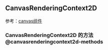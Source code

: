 ## CanvasRenderingContext2D

<!-- CUSTOMTYPEJSON.CanvasRenderingContext2D.description -->

参考：[canvas组件](../component/canvas.md)

<!-- CUSTOMTYPEJSON.CanvasRenderingContext2D.extends -->

<!-- CUSTOMTYPEJSON.CanvasRenderingContext2D.param -->



<!-- CUSTOMTYPEJSON.CanvasRenderingContext2D.compatibility -->

<!-- CUSTOMTYPEJSON.CanvasRenderingContext2D.example -->

### CanvasRenderingContext2D 的方法 @canvasrenderingcontext2d-methods
<!-- CUSTOMTYPEJSON.CanvasRenderingContext2D.methods.arc.name -->

<!-- CUSTOMTYPEJSON.CanvasRenderingContext2D.methods.arc.description -->

<!-- CUSTOMTYPEJSON.CanvasRenderingContext2D.methods.arc.compatibility -->

<!-- CUSTOMTYPEJSON.CanvasRenderingContext2D.methods.arc.param -->

<!-- CUSTOMTYPEJSON.CanvasRenderingContext2D.methods.arc.returnValue -->

<!-- CUSTOMTYPEJSON.CanvasRenderingContext2D.methods.arc.tutorial -->

<!-- CUSTOMTYPEJSON.CanvasRenderingContext2D.methods.arcTo.name -->

<!-- CUSTOMTYPEJSON.CanvasRenderingContext2D.methods.arcTo.description -->

<!-- CUSTOMTYPEJSON.CanvasRenderingContext2D.methods.arcTo.compatibility -->

<!-- CUSTOMTYPEJSON.CanvasRenderingContext2D.methods.arcTo.param -->

<!-- CUSTOMTYPEJSON.CanvasRenderingContext2D.methods.arcTo.returnValue -->

<!-- CUSTOMTYPEJSON.CanvasRenderingContext2D.methods.arcTo.tutorial -->

<!-- CUSTOMTYPEJSON.CanvasRenderingContext2D.methods.beginPath.name -->

<!-- CUSTOMTYPEJSON.CanvasRenderingContext2D.methods.beginPath.description -->

<!-- CUSTOMTYPEJSON.CanvasRenderingContext2D.methods.beginPath.compatibility -->

<!-- CUSTOMTYPEJSON.CanvasRenderingContext2D.methods.beginPath.param -->

<!-- CUSTOMTYPEJSON.CanvasRenderingContext2D.methods.beginPath.returnValue -->

<!-- CUSTOMTYPEJSON.CanvasRenderingContext2D.methods.beginPath.tutorial -->

<!-- CUSTOMTYPEJSON.CanvasRenderingContext2D.methods.bezierCurveTo.name -->

<!-- CUSTOMTYPEJSON.CanvasRenderingContext2D.methods.bezierCurveTo.description -->

<!-- CUSTOMTYPEJSON.CanvasRenderingContext2D.methods.bezierCurveTo.compatibility -->

<!-- CUSTOMTYPEJSON.CanvasRenderingContext2D.methods.bezierCurveTo.param -->

<!-- CUSTOMTYPEJSON.CanvasRenderingContext2D.methods.bezierCurveTo.returnValue -->

<!-- CUSTOMTYPEJSON.CanvasRenderingContext2D.methods.bezierCurveTo.tutorial -->

<!-- CUSTOMTYPEJSON.CanvasRenderingContext2D.methods.clearRect.name -->

<!-- CUSTOMTYPEJSON.CanvasRenderingContext2D.methods.clearRect.description -->

<!-- CUSTOMTYPEJSON.CanvasRenderingContext2D.methods.clearRect.compatibility -->

<!-- CUSTOMTYPEJSON.CanvasRenderingContext2D.methods.clearRect.param -->

<!-- CUSTOMTYPEJSON.CanvasRenderingContext2D.methods.clearRect.returnValue -->

<!-- CUSTOMTYPEJSON.CanvasRenderingContext2D.methods.clearRect.tutorial -->

<!-- CUSTOMTYPEJSON.CanvasRenderingContext2D.methods.clip.name -->

<!-- CUSTOMTYPEJSON.CanvasRenderingContext2D.methods.clip.description -->

<!-- CUSTOMTYPEJSON.CanvasRenderingContext2D.methods.clip.compatibility -->

<!-- CUSTOMTYPEJSON.CanvasRenderingContext2D.methods.clip.param -->

<!-- CUSTOMTYPEJSON.CanvasRenderingContext2D.methods.clip.returnValue -->

<!-- CUSTOMTYPEJSON.CanvasRenderingContext2D.methods.clip.tutorial -->

<!-- CUSTOMTYPEJSON.CanvasRenderingContext2D.methods.closePath.name -->

<!-- CUSTOMTYPEJSON.CanvasRenderingContext2D.methods.closePath.description -->

<!-- CUSTOMTYPEJSON.CanvasRenderingContext2D.methods.closePath.compatibility -->

<!-- CUSTOMTYPEJSON.CanvasRenderingContext2D.methods.closePath.param -->

<!-- CUSTOMTYPEJSON.CanvasRenderingContext2D.methods.closePath.returnValue -->

<!-- CUSTOMTYPEJSON.CanvasRenderingContext2D.methods.closePath.tutorial -->

<!-- CUSTOMTYPEJSON.CanvasRenderingContext2D.methods.createImageData.name -->

<!-- CUSTOMTYPEJSON.CanvasRenderingContext2D.methods.createImageData.description -->

<!-- CUSTOMTYPEJSON.CanvasRenderingContext2D.methods.createImageData.compatibility -->

<!-- CUSTOMTYPEJSON.CanvasRenderingContext2D.methods.createImageData.param -->

<!-- CUSTOMTYPEJSON.CanvasRenderingContext2D.methods.createImageData.returnValue -->

<!-- CUSTOMTYPEJSON.CanvasRenderingContext2D.methods.createImageData.tutorial -->

<!-- CUSTOMTYPEJSON.CanvasRenderingContext2D.methods.createPattern.name -->

<!-- CUSTOMTYPEJSON.CanvasRenderingContext2D.methods.createPattern.description -->

<!-- CUSTOMTYPEJSON.CanvasRenderingContext2D.methods.createPattern.compatibility -->

<!-- CUSTOMTYPEJSON.CanvasRenderingContext2D.methods.createPattern.param -->

<!-- CUSTOMTYPEJSON.CanvasRenderingContext2D.methods.createPattern.returnValue -->

<!-- CUSTOMTYPEJSON.CanvasRenderingContext2D.methods.createPattern.tutorial -->

<!-- CUSTOMTYPEJSON.CanvasRenderingContext2D.methods.createLinearGradient.name -->

<!-- CUSTOMTYPEJSON.CanvasRenderingContext2D.methods.createLinearGradient.description -->

<!-- CUSTOMTYPEJSON.CanvasRenderingContext2D.methods.createLinearGradient.compatibility -->

<!-- CUSTOMTYPEJSON.CanvasRenderingContext2D.methods.createLinearGradient.param -->

<!-- CUSTOMTYPEJSON.CanvasRenderingContext2D.methods.createLinearGradient.returnValue -->

<!-- CUSTOMTYPEJSON.CanvasRenderingContext2D.methods.createLinearGradient.tutorial -->

<!-- CUSTOMTYPEJSON.CanvasRenderingContext2D.methods.createRadialGradient.name -->

<!-- CUSTOMTYPEJSON.CanvasRenderingContext2D.methods.createRadialGradient.description -->

<!-- CUSTOMTYPEJSON.CanvasRenderingContext2D.methods.createRadialGradient.compatibility -->

<!-- CUSTOMTYPEJSON.CanvasRenderingContext2D.methods.createRadialGradient.param -->

<!-- CUSTOMTYPEJSON.CanvasRenderingContext2D.methods.createRadialGradient.returnValue -->

<!-- CUSTOMTYPEJSON.CanvasRenderingContext2D.methods.createRadialGradient.tutorial -->

<!-- CUSTOMTYPEJSON.CanvasRenderingContext2D.methods.draw.name -->

<!-- CUSTOMTYPEJSON.CanvasRenderingContext2D.methods.draw.description -->

<!-- CUSTOMTYPEJSON.CanvasRenderingContext2D.methods.draw.compatibility -->

<!-- CUSTOMTYPEJSON.CanvasRenderingContext2D.methods.draw.param -->

<!-- CUSTOMTYPEJSON.CanvasRenderingContext2D.methods.draw.returnValue -->

<!-- CUSTOMTYPEJSON.CanvasRenderingContext2D.methods.draw.tutorial -->

<!-- CUSTOMTYPEJSON.CanvasRenderingContext2D.methods.drawImage.name -->

<!-- CUSTOMTYPEJSON.CanvasRenderingContext2D.methods.drawImage.description -->

<!-- CUSTOMTYPEJSON.CanvasRenderingContext2D.methods.drawImage.compatibility -->

<!-- CUSTOMTYPEJSON.CanvasRenderingContext2D.methods.drawImage.param -->

<!-- CUSTOMTYPEJSON.CanvasRenderingContext2D.methods.drawImage.returnValue -->

<!-- CUSTOMTYPEJSON.CanvasRenderingContext2D.methods.drawImage.tutorial -->

<!-- CUSTOMTYPEJSON.CanvasRenderingContext2D.methods.ellipse.name -->

<!-- CUSTOMTYPEJSON.CanvasRenderingContext2D.methods.ellipse.description -->

<!-- CUSTOMTYPEJSON.CanvasRenderingContext2D.methods.ellipse.compatibility -->

<!-- CUSTOMTYPEJSON.CanvasRenderingContext2D.methods.ellipse.param -->

<!-- CUSTOMTYPEJSON.CanvasRenderingContext2D.methods.ellipse.returnValue -->

<!-- CUSTOMTYPEJSON.CanvasRenderingContext2D.methods.ellipse.tutorial -->

<!-- CUSTOMTYPEJSON.CanvasRenderingContext2D.methods.fill.name -->

<!-- CUSTOMTYPEJSON.CanvasRenderingContext2D.methods.fill.description -->

<!-- CUSTOMTYPEJSON.CanvasRenderingContext2D.methods.fill.compatibility -->

<!-- CUSTOMTYPEJSON.CanvasRenderingContext2D.methods.fill.param -->

<!-- CUSTOMTYPEJSON.CanvasRenderingContext2D.methods.fill.returnValue -->

<!-- CUSTOMTYPEJSON.CanvasRenderingContext2D.methods.fill.tutorial -->

<!-- CUSTOMTYPEJSON.CanvasRenderingContext2D.methods.fillRect.name -->

<!-- CUSTOMTYPEJSON.CanvasRenderingContext2D.methods.fillRect.description -->

<!-- CUSTOMTYPEJSON.CanvasRenderingContext2D.methods.fillRect.compatibility -->

<!-- CUSTOMTYPEJSON.CanvasRenderingContext2D.methods.fillRect.param -->

<!-- CUSTOMTYPEJSON.CanvasRenderingContext2D.methods.fillRect.returnValue -->

<!-- CUSTOMTYPEJSON.CanvasRenderingContext2D.methods.fillRect.tutorial -->

<!-- CUSTOMTYPEJSON.CanvasRenderingContext2D.methods.fillText.name -->

<!-- CUSTOMTYPEJSON.CanvasRenderingContext2D.methods.fillText.description -->

<!-- CUSTOMTYPEJSON.CanvasRenderingContext2D.methods.fillText.compatibility -->

<!-- CUSTOMTYPEJSON.CanvasRenderingContext2D.methods.fillText.param -->

<!-- CUSTOMTYPEJSON.CanvasRenderingContext2D.methods.fillText.returnValue -->

<!-- CUSTOMTYPEJSON.CanvasRenderingContext2D.methods.fillText.tutorial -->

<!-- CUSTOMTYPEJSON.CanvasRenderingContext2D.methods.getImageData.name -->

<!-- CUSTOMTYPEJSON.CanvasRenderingContext2D.methods.getImageData.description -->

<!-- CUSTOMTYPEJSON.CanvasRenderingContext2D.methods.getImageData.compatibility -->

<!-- CUSTOMTYPEJSON.CanvasRenderingContext2D.methods.getImageData.param -->

<!-- CUSTOMTYPEJSON.CanvasRenderingContext2D.methods.getImageData.returnValue -->

<!-- CUSTOMTYPEJSON.CanvasRenderingContext2D.methods.getImageData.tutorial -->

<!-- CUSTOMTYPEJSON.CanvasRenderingContext2D.methods.isContextLost.name -->

<!-- CUSTOMTYPEJSON.CanvasRenderingContext2D.methods.isContextLost.description -->

<!-- CUSTOMTYPEJSON.CanvasRenderingContext2D.methods.isContextLost.compatibility -->

<!-- CUSTOMTYPEJSON.CanvasRenderingContext2D.methods.isContextLost.param -->

<!-- CUSTOMTYPEJSON.CanvasRenderingContext2D.methods.isContextLost.returnValue -->

<!-- CUSTOMTYPEJSON.CanvasRenderingContext2D.methods.isContextLost.tutorial -->

<!-- CUSTOMTYPEJSON.CanvasRenderingContext2D.methods.isPointInPath.name -->

<!-- CUSTOMTYPEJSON.CanvasRenderingContext2D.methods.isPointInPath.description -->

<!-- CUSTOMTYPEJSON.CanvasRenderingContext2D.methods.isPointInPath.compatibility -->

<!-- CUSTOMTYPEJSON.CanvasRenderingContext2D.methods.isPointInPath.param -->

<!-- CUSTOMTYPEJSON.CanvasRenderingContext2D.methods.isPointInPath.returnValue -->

<!-- CUSTOMTYPEJSON.CanvasRenderingContext2D.methods.isPointInPath.tutorial -->

<!-- CUSTOMTYPEJSON.CanvasRenderingContext2D.methods.isPointInStroke.name -->

<!-- CUSTOMTYPEJSON.CanvasRenderingContext2D.methods.isPointInStroke.description -->

<!-- CUSTOMTYPEJSON.CanvasRenderingContext2D.methods.isPointInStroke.compatibility -->

<!-- CUSTOMTYPEJSON.CanvasRenderingContext2D.methods.isPointInStroke.param -->

<!-- CUSTOMTYPEJSON.CanvasRenderingContext2D.methods.isPointInStroke.returnValue -->

<!-- CUSTOMTYPEJSON.CanvasRenderingContext2D.methods.isPointInStroke.tutorial -->

<!-- CUSTOMTYPEJSON.CanvasRenderingContext2D.methods.getLineDash.name -->

<!-- CUSTOMTYPEJSON.CanvasRenderingContext2D.methods.getLineDash.description -->

<!-- CUSTOMTYPEJSON.CanvasRenderingContext2D.methods.getLineDash.compatibility -->

<!-- CUSTOMTYPEJSON.CanvasRenderingContext2D.methods.getLineDash.param -->

<!-- CUSTOMTYPEJSON.CanvasRenderingContext2D.methods.getLineDash.returnValue -->

<!-- CUSTOMTYPEJSON.CanvasRenderingContext2D.methods.getLineDash.tutorial -->

<!-- CUSTOMTYPEJSON.CanvasRenderingContext2D.methods.lineTo.name -->

<!-- CUSTOMTYPEJSON.CanvasRenderingContext2D.methods.lineTo.description -->

<!-- CUSTOMTYPEJSON.CanvasRenderingContext2D.methods.lineTo.compatibility -->

<!-- CUSTOMTYPEJSON.CanvasRenderingContext2D.methods.lineTo.param -->

<!-- CUSTOMTYPEJSON.CanvasRenderingContext2D.methods.lineTo.returnValue -->

<!-- CUSTOMTYPEJSON.CanvasRenderingContext2D.methods.lineTo.tutorial -->

<!-- CUSTOMTYPEJSON.CanvasRenderingContext2D.methods.measureText.name -->

<!-- CUSTOMTYPEJSON.CanvasRenderingContext2D.methods.measureText.description -->

<!-- CUSTOMTYPEJSON.CanvasRenderingContext2D.methods.measureText.compatibility -->

<!-- CUSTOMTYPEJSON.CanvasRenderingContext2D.methods.measureText.param -->

<!-- CUSTOMTYPEJSON.CanvasRenderingContext2D.methods.measureText.returnValue -->

<!-- CUSTOMTYPEJSON.CanvasRenderingContext2D.methods.measureText.tutorial -->

<!-- CUSTOMTYPEJSON.CanvasRenderingContext2D.methods.moveTo.name -->

<!-- CUSTOMTYPEJSON.CanvasRenderingContext2D.methods.moveTo.description -->

<!-- CUSTOMTYPEJSON.CanvasRenderingContext2D.methods.moveTo.compatibility -->

<!-- CUSTOMTYPEJSON.CanvasRenderingContext2D.methods.moveTo.param -->

<!-- CUSTOMTYPEJSON.CanvasRenderingContext2D.methods.moveTo.returnValue -->

<!-- CUSTOMTYPEJSON.CanvasRenderingContext2D.methods.moveTo.tutorial -->

<!-- CUSTOMTYPEJSON.CanvasRenderingContext2D.methods.putImageData.name -->

<!-- CUSTOMTYPEJSON.CanvasRenderingContext2D.methods.putImageData.description -->

<!-- CUSTOMTYPEJSON.CanvasRenderingContext2D.methods.putImageData.compatibility -->

<!-- CUSTOMTYPEJSON.CanvasRenderingContext2D.methods.putImageData.param -->

<!-- CUSTOMTYPEJSON.CanvasRenderingContext2D.methods.putImageData.returnValue -->

<!-- CUSTOMTYPEJSON.CanvasRenderingContext2D.methods.putImageData.tutorial -->

<!-- CUSTOMTYPEJSON.CanvasRenderingContext2D.methods.quadraticCurveTo.name -->

<!-- CUSTOMTYPEJSON.CanvasRenderingContext2D.methods.quadraticCurveTo.description -->

<!-- CUSTOMTYPEJSON.CanvasRenderingContext2D.methods.quadraticCurveTo.compatibility -->

<!-- CUSTOMTYPEJSON.CanvasRenderingContext2D.methods.quadraticCurveTo.param -->

<!-- CUSTOMTYPEJSON.CanvasRenderingContext2D.methods.quadraticCurveTo.returnValue -->

<!-- CUSTOMTYPEJSON.CanvasRenderingContext2D.methods.quadraticCurveTo.tutorial -->

<!-- CUSTOMTYPEJSON.CanvasRenderingContext2D.methods.rect.name -->

<!-- CUSTOMTYPEJSON.CanvasRenderingContext2D.methods.rect.description -->

<!-- CUSTOMTYPEJSON.CanvasRenderingContext2D.methods.rect.compatibility -->

<!-- CUSTOMTYPEJSON.CanvasRenderingContext2D.methods.rect.param -->

<!-- CUSTOMTYPEJSON.CanvasRenderingContext2D.methods.rect.returnValue -->

<!-- CUSTOMTYPEJSON.CanvasRenderingContext2D.methods.rect.tutorial -->

<!-- CUSTOMTYPEJSON.CanvasRenderingContext2D.methods.resetTransform.name -->

<!-- CUSTOMTYPEJSON.CanvasRenderingContext2D.methods.resetTransform.description -->

<!-- CUSTOMTYPEJSON.CanvasRenderingContext2D.methods.resetTransform.compatibility -->

<!-- CUSTOMTYPEJSON.CanvasRenderingContext2D.methods.resetTransform.param -->

<!-- CUSTOMTYPEJSON.CanvasRenderingContext2D.methods.resetTransform.returnValue -->

<!-- CUSTOMTYPEJSON.CanvasRenderingContext2D.methods.resetTransform.tutorial -->

<!-- CUSTOMTYPEJSON.CanvasRenderingContext2D.methods.restore.name -->

<!-- CUSTOMTYPEJSON.CanvasRenderingContext2D.methods.restore.description -->

<!-- CUSTOMTYPEJSON.CanvasRenderingContext2D.methods.restore.compatibility -->

<!-- CUSTOMTYPEJSON.CanvasRenderingContext2D.methods.restore.param -->

<!-- CUSTOMTYPEJSON.CanvasRenderingContext2D.methods.restore.returnValue -->

<!-- CUSTOMTYPEJSON.CanvasRenderingContext2D.methods.restore.tutorial -->

<!-- CUSTOMTYPEJSON.CanvasRenderingContext2D.methods.rotate.name -->

<!-- CUSTOMTYPEJSON.CanvasRenderingContext2D.methods.rotate.description -->

<!-- CUSTOMTYPEJSON.CanvasRenderingContext2D.methods.rotate.compatibility -->

<!-- CUSTOMTYPEJSON.CanvasRenderingContext2D.methods.rotate.param -->

<!-- CUSTOMTYPEJSON.CanvasRenderingContext2D.methods.rotate.returnValue -->

<!-- CUSTOMTYPEJSON.CanvasRenderingContext2D.methods.rotate.tutorial -->

<!-- CUSTOMTYPEJSON.CanvasRenderingContext2D.methods.roundRect.name -->

<!-- CUSTOMTYPEJSON.CanvasRenderingContext2D.methods.roundRect.description -->

<!-- CUSTOMTYPEJSON.CanvasRenderingContext2D.methods.roundRect.compatibility -->

<!-- CUSTOMTYPEJSON.CanvasRenderingContext2D.methods.roundRect.param -->

<!-- CUSTOMTYPEJSON.CanvasRenderingContext2D.methods.roundRect.returnValue -->

<!-- CUSTOMTYPEJSON.CanvasRenderingContext2D.methods.roundRect.tutorial -->

<!-- CUSTOMTYPEJSON.CanvasRenderingContext2D.methods.save.name -->

<!-- CUSTOMTYPEJSON.CanvasRenderingContext2D.methods.save.description -->

<!-- CUSTOMTYPEJSON.CanvasRenderingContext2D.methods.save.compatibility -->

<!-- CUSTOMTYPEJSON.CanvasRenderingContext2D.methods.save.param -->

<!-- CUSTOMTYPEJSON.CanvasRenderingContext2D.methods.save.returnValue -->

<!-- CUSTOMTYPEJSON.CanvasRenderingContext2D.methods.save.tutorial -->

<!-- CUSTOMTYPEJSON.CanvasRenderingContext2D.methods.scale.name -->

<!-- CUSTOMTYPEJSON.CanvasRenderingContext2D.methods.scale.description -->

<!-- CUSTOMTYPEJSON.CanvasRenderingContext2D.methods.scale.compatibility -->

<!-- CUSTOMTYPEJSON.CanvasRenderingContext2D.methods.scale.param -->

<!-- CUSTOMTYPEJSON.CanvasRenderingContext2D.methods.scale.returnValue -->

<!-- CUSTOMTYPEJSON.CanvasRenderingContext2D.methods.scale.tutorial -->

<!-- CUSTOMTYPEJSON.CanvasRenderingContext2D.methods.setLineDash.name -->

<!-- CUSTOMTYPEJSON.CanvasRenderingContext2D.methods.setLineDash.description -->

<!-- CUSTOMTYPEJSON.CanvasRenderingContext2D.methods.setLineDash.compatibility -->

<!-- CUSTOMTYPEJSON.CanvasRenderingContext2D.methods.setLineDash.param -->

<!-- CUSTOMTYPEJSON.CanvasRenderingContext2D.methods.setLineDash.returnValue -->

<!-- CUSTOMTYPEJSON.CanvasRenderingContext2D.methods.setLineDash.tutorial -->

<!-- CUSTOMTYPEJSON.CanvasRenderingContext2D.methods.setTransform.name -->

<!-- CUSTOMTYPEJSON.CanvasRenderingContext2D.methods.setTransform.description -->

<!-- CUSTOMTYPEJSON.CanvasRenderingContext2D.methods.setTransform.compatibility -->

<!-- CUSTOMTYPEJSON.CanvasRenderingContext2D.methods.setTransform.param -->

<!-- CUSTOMTYPEJSON.CanvasRenderingContext2D.methods.setTransform.returnValue -->

<!-- CUSTOMTYPEJSON.CanvasRenderingContext2D.methods.setTransform.tutorial -->

<!-- CUSTOMTYPEJSON.CanvasRenderingContext2D.methods.stroke.name -->

<!-- CUSTOMTYPEJSON.CanvasRenderingContext2D.methods.stroke.description -->

<!-- CUSTOMTYPEJSON.CanvasRenderingContext2D.methods.stroke.compatibility -->

<!-- CUSTOMTYPEJSON.CanvasRenderingContext2D.methods.stroke.param -->

<!-- CUSTOMTYPEJSON.CanvasRenderingContext2D.methods.stroke.returnValue -->

<!-- CUSTOMTYPEJSON.CanvasRenderingContext2D.methods.stroke.tutorial -->

<!-- CUSTOMTYPEJSON.CanvasRenderingContext2D.methods.strokeRect.name -->

<!-- CUSTOMTYPEJSON.CanvasRenderingContext2D.methods.strokeRect.description -->

<!-- CUSTOMTYPEJSON.CanvasRenderingContext2D.methods.strokeRect.compatibility -->

<!-- CUSTOMTYPEJSON.CanvasRenderingContext2D.methods.strokeRect.param -->

<!-- CUSTOMTYPEJSON.CanvasRenderingContext2D.methods.strokeRect.returnValue -->

<!-- CUSTOMTYPEJSON.CanvasRenderingContext2D.methods.strokeRect.tutorial -->

<!-- CUSTOMTYPEJSON.CanvasRenderingContext2D.methods.strokeText.name -->

<!-- CUSTOMTYPEJSON.CanvasRenderingContext2D.methods.strokeText.description -->

<!-- CUSTOMTYPEJSON.CanvasRenderingContext2D.methods.strokeText.compatibility -->

<!-- CUSTOMTYPEJSON.CanvasRenderingContext2D.methods.strokeText.param -->

<!-- CUSTOMTYPEJSON.CanvasRenderingContext2D.methods.strokeText.returnValue -->

<!-- CUSTOMTYPEJSON.CanvasRenderingContext2D.methods.strokeText.tutorial -->

<!-- CUSTOMTYPEJSON.CanvasRenderingContext2D.methods.transform.name -->

<!-- CUSTOMTYPEJSON.CanvasRenderingContext2D.methods.transform.description -->

<!-- CUSTOMTYPEJSON.CanvasRenderingContext2D.methods.transform.compatibility -->

<!-- CUSTOMTYPEJSON.CanvasRenderingContext2D.methods.transform.param -->

<!-- CUSTOMTYPEJSON.CanvasRenderingContext2D.methods.transform.returnValue -->

<!-- CUSTOMTYPEJSON.CanvasRenderingContext2D.methods.transform.tutorial -->

<!-- CUSTOMTYPEJSON.CanvasRenderingContext2D.methods.translate.name -->

<!-- CUSTOMTYPEJSON.CanvasRenderingContext2D.methods.translate.description -->

<!-- CUSTOMTYPEJSON.CanvasRenderingContext2D.methods.translate.compatibility -->

<!-- CUSTOMTYPEJSON.CanvasRenderingContext2D.methods.translate.param -->

<!-- CUSTOMTYPEJSON.CanvasRenderingContext2D.methods.translate.returnValue -->

<!-- CUSTOMTYPEJSON.CanvasRenderingContext2D.methods.translate.tutorial -->

